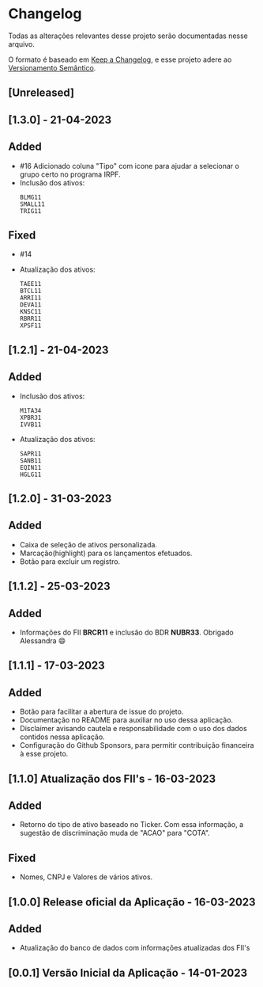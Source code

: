 # Changelog

Todas as alterações relevantes desse projeto serão documentadas nesse arquivo.

O formato é baseado em  [Keep a Changelog](https://keepachangelog.com/en/1.0.0/),
e esse projeto adere ao [Versionamento Semântico](https://semver.org/spec/v2.0.0.html).

## [Unreleased]
## [1.3.0] - 21-04-2023
## Added
* #16 Adicionado coluna "Tipo" com icone para ajudar a selecionar o grupo certo no programa IRPF.
* Inclusão dos ativos:
    ```
    BLMG11
    SMALL11
    TRIG11
    ```

## Fixed
* #14

* Atualização dos ativos:
    ```
    TAEE11
    BTCL11
    ARRI11
    DEVA11
    KNSC11
    RBRR11
    XPSF11
    ```


## [1.2.1] - 21-04-2023
## Added
* Inclusão dos ativos:
   ```
   M1TA34
   XPBR31
   IVVB11 
   ```

* Atualização dos ativos:
    ``` 
    SAPR11
    SANB11
    EQIN11
    HGLG11
    ```



## [1.2.0] - 31-03-2023
## Added
* Caixa de seleção de ativos personalizada.
* Marcação(highlight) para os lançamentos efetuados.
* Botão para excluir um registro.

## [1.1.2] - 25-03-2023
## Added
* Informações do FII **BRCR11** e inclusão do BDR **NUBR33**. Obrigado Alessandra :smile:

## [1.1.1] - 17-03-2023
## Added
* Botão para facilitar a abertura de issue do projeto.
* Documentação no README para auxiliar no uso dessa aplicação.
* Disclaimer avisando cautela e responsabilidade com o uso dos dados contidos nessa aplicação.
* Configuração do Github Sponsors, para permitir contribuição financeira à esse projeto.

## [1.1.0] Atualização dos FII's - 16-03-2023

## Added
* Retorno do tipo de ativo baseado no Ticker. Com essa informação, a sugestão de discriminação muda de "ACAO" para "COTA".

## Fixed
* Nomes, CNPJ e Valores de vários ativos.

## [1.0.0] Release oficial da Aplicação - 16-03-2023

## Added
* Atualização do banco de dados com informações atualizadas dos FII's

## [0.0.1] Versão Inicial da Aplicação - 14-01-2023